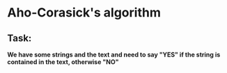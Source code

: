 # Aho-Corasick's algorithm
## Task:
**We have some strings and the text and need to say "YES" if the string is contained in the text, otherwise "NO"**
